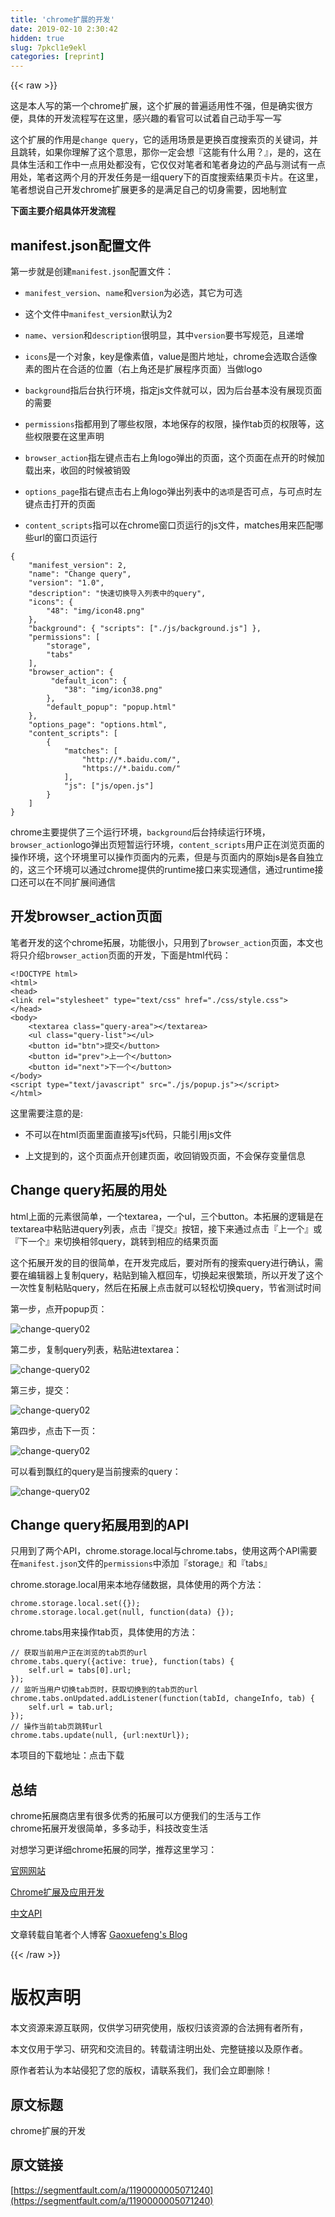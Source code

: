```yaml
---
title: 'chrome扩展的开发' 
date: 2019-02-10 2:30:42
hidden: true
slug: 7pkcl1e9ekl
categories: [reprint]
---
```


{{< raw >}}

                    
<p>这是本人写的第一个chrome扩展，这个扩展的普遍适用性不强，但是确实很方便，具体的开发流程写在这里，感兴趣的看官可以试着自己动手写一写</p>
<p>这个扩展的作用是<code>change query</code>，它的适用场景是更换百度搜索页的关键词，并且跳转，如果你理解了这个意思，那你一定会想『这能有什么用？』，是的，这在具体生活和工作中一点用处都没有，它仅仅对笔者和笔者身边的产品与测试有一点用处，笔者这两个月的开发任务是一组query下的百度搜索结果页卡片。在这里，笔者想说自己开发chrome扩展更多的是满足自己的切身需要，因地制宜</p>
<p><strong>下面主要介绍具体开发流程</strong></p>
<h2 id="articleHeader0">manifest.json配置文件</h2>
<p>第一步就是创建<code>manifest.json</code>配置文件：</p>
<ul>
<li><p><code>manifest_version</code>、<code>name</code>和<code>version</code>为必选，其它为可选</p></li>
<li><p>这个文件中<code>manifest_version</code>默认为2</p></li>
<li><p><code>name</code>、<code>version</code>和<code>description</code>很明显，其中<code>version</code>要书写规范，且递增</p></li>
<li><p><code>icons</code>是一个对象，key是像素值，value是图片地址，chrome会选取合适像素的图片在合适的位置（右上角还是扩展程序页面）当做logo</p></li>
<li><p><code>background</code>指后台执行环境，指定js文件就可以，因为后台基本没有展现页面的需要</p></li>
<li><p><code>permissions</code>指都用到了哪些权限，本地保存的权限，操作tab页的权限等，这些权限要在这里声明</p></li>
<li><p><code>browser_action</code>指左键点击右上角logo弹出的页面，这个页面在点开的时候加载出来，收回的时候被销毁</p></li>
<li><p><code>options_page</code>指右键点击右上角logo弹出列表中的<code>选项</code>是否可点，与可点时左键点击打开的页面</p></li>
<li><p><code>content_scripts</code>指可以在chrome窗口页运行的js文件，matches用来匹配哪些url的窗口页运行</p></li>
</ul>
<div class="widget-codetool" style="display:none;">
      <div class="widget-codetool--inner">
      <span class="selectCode code-tool" data-toggle="tooltip" data-placement="top" title="" data-original-title="全选"></span>
      <span type="button" class="copyCode code-tool" data-toggle="tooltip" data-placement="top" data-clipboard-text="{
    &quot;manifest_version&quot;: 2,
    &quot;name&quot;: &quot;Change query&quot;,
    &quot;version&quot;: &quot;1.0&quot;,
    &quot;description&quot;: &quot;快速切换导入列表中的query&quot;,
    &quot;icons&quot;: {
        &quot;48&quot;: &quot;img/icon48.png&quot;
    },
    &quot;background&quot;: { &quot;scripts&quot;: [&quot;./js/background.js&quot;] },
    &quot;permissions&quot;: [
        &quot;storage&quot;,
        &quot;tabs&quot;
    ],
    &quot;browser_action&quot;: {
         &quot;default_icon&quot;: {
            &quot;38&quot;: &quot;img/icon38.png&quot;
        },
        &quot;default_popup&quot;: &quot;popup.html&quot;
    },
    &quot;options_page&quot;: &quot;options.html&quot;,
    &quot;content_scripts&quot;: [
        {
            &quot;matches&quot;: [
                &quot;http://*.baidu.com/&quot;,
                &quot;https://*.baidu.com/&quot;
            ],
            &quot;js&quot;: [&quot;js/open.js&quot;]
        }
    ]
}" title="" data-original-title="复制"></span>
      <span type="button" class="saveToNote code-tool" data-toggle="tooltip" data-placement="top" title="" data-original-title="放进笔记"></span>
      </div>
      </div><pre class="json hljs"><code class="json">{
    <span class="hljs-attr">"manifest_version"</span>: <span class="hljs-number">2</span>,
    <span class="hljs-attr">"name"</span>: <span class="hljs-string">"Change query"</span>,
    <span class="hljs-attr">"version"</span>: <span class="hljs-string">"1.0"</span>,
    <span class="hljs-attr">"description"</span>: <span class="hljs-string">"快速切换导入列表中的query"</span>,
    <span class="hljs-attr">"icons"</span>: {
        <span class="hljs-attr">"48"</span>: <span class="hljs-string">"img/icon48.png"</span>
    },
    <span class="hljs-attr">"background"</span>: { <span class="hljs-attr">"scripts"</span>: [<span class="hljs-string">"./js/background.js"</span>] },
    <span class="hljs-attr">"permissions"</span>: [
        <span class="hljs-string">"storage"</span>,
        <span class="hljs-string">"tabs"</span>
    ],
    <span class="hljs-attr">"browser_action"</span>: {
         <span class="hljs-attr">"default_icon"</span>: {
            <span class="hljs-attr">"38"</span>: <span class="hljs-string">"img/icon38.png"</span>
        },
        <span class="hljs-attr">"default_popup"</span>: <span class="hljs-string">"popup.html"</span>
    },
    <span class="hljs-attr">"options_page"</span>: <span class="hljs-string">"options.html"</span>,
    <span class="hljs-attr">"content_scripts"</span>: [
        {
            <span class="hljs-attr">"matches"</span>: [
                <span class="hljs-string">"http://*.baidu.com/"</span>,
                <span class="hljs-string">"https://*.baidu.com/"</span>
            ],
            <span class="hljs-attr">"js"</span>: [<span class="hljs-string">"js/open.js"</span>]
        }
    ]
}</code></pre>
<p>chrome主要提供了三个运行环境，<code>background</code>后台持续运行环境，<code>browser_action</code>logo弹出页短暂运行环境，<code>content_scripts</code>用户正在浏览页面的操作环境，这个环境里可以操作页面内的元素，但是与页面内的原始js是各自独立的，这三个环境可以通过chrome提供的runtime接口来实现通信，通过runtime接口还可以在不同扩展间通信</p>
<h2 id="articleHeader1">开发browser_action页面</h2>
<p>笔者开发的这个chrome拓展，功能很小，只用到了<code>browser_action</code>页面，本文也将只介绍<code>browser_action</code>页面的开发，下面是html代码：</p>
<div class="widget-codetool" style="display:none;">
      <div class="widget-codetool--inner">
      <span class="selectCode code-tool" data-toggle="tooltip" data-placement="top" title="" data-original-title="全选"></span>
      <span type="button" class="copyCode code-tool" data-toggle="tooltip" data-placement="top" data-clipboard-text="<!DOCTYPE html>
<html>
<head>
<link rel=&quot;stylesheet&quot; type=&quot;text/css&quot; href=&quot;./css/style.css&quot;>
</head>
<body>
    <textarea class=&quot;query-area&quot;></textarea>
    <ul class=&quot;query-list&quot;></ul>
    <button id=&quot;btn&quot;>提交</button>
    <button id=&quot;prev&quot;>上一个</button>
    <button id=&quot;next&quot;>下一个</button>
</body>
<script type=&quot;text/javascript&quot; src=&quot;./js/popup.js&quot;></script>
</html>" title="" data-original-title="复制"></span>
      <span type="button" class="saveToNote code-tool" data-toggle="tooltip" data-placement="top" title="" data-original-title="放进笔记"></span>
      </div>
      </div><pre class="xml hljs"><code class="html"><span class="hljs-meta">&lt;!DOCTYPE html&gt;</span>
<span class="hljs-tag">&lt;<span class="hljs-name">html</span>&gt;</span>
<span class="hljs-tag">&lt;<span class="hljs-name">head</span>&gt;</span>
<span class="hljs-tag">&lt;<span class="hljs-name">link</span> <span class="hljs-attr">rel</span>=<span class="hljs-string">"stylesheet"</span> <span class="hljs-attr">type</span>=<span class="hljs-string">"text/css"</span> <span class="hljs-attr">href</span>=<span class="hljs-string">"./css/style.css"</span>&gt;</span>
<span class="hljs-tag">&lt;/<span class="hljs-name">head</span>&gt;</span>
<span class="hljs-tag">&lt;<span class="hljs-name">body</span>&gt;</span>
    <span class="hljs-tag">&lt;<span class="hljs-name">textarea</span> <span class="hljs-attr">class</span>=<span class="hljs-string">"query-area"</span>&gt;</span><span class="hljs-tag">&lt;/<span class="hljs-name">textarea</span>&gt;</span>
    <span class="hljs-tag">&lt;<span class="hljs-name">ul</span> <span class="hljs-attr">class</span>=<span class="hljs-string">"query-list"</span>&gt;</span><span class="hljs-tag">&lt;/<span class="hljs-name">ul</span>&gt;</span>
    <span class="hljs-tag">&lt;<span class="hljs-name">button</span> <span class="hljs-attr">id</span>=<span class="hljs-string">"btn"</span>&gt;</span>提交<span class="hljs-tag">&lt;/<span class="hljs-name">button</span>&gt;</span>
    <span class="hljs-tag">&lt;<span class="hljs-name">button</span> <span class="hljs-attr">id</span>=<span class="hljs-string">"prev"</span>&gt;</span>上一个<span class="hljs-tag">&lt;/<span class="hljs-name">button</span>&gt;</span>
    <span class="hljs-tag">&lt;<span class="hljs-name">button</span> <span class="hljs-attr">id</span>=<span class="hljs-string">"next"</span>&gt;</span>下一个<span class="hljs-tag">&lt;/<span class="hljs-name">button</span>&gt;</span>
<span class="hljs-tag">&lt;/<span class="hljs-name">body</span>&gt;</span>
<span class="hljs-tag">&lt;<span class="hljs-name">script</span> <span class="hljs-attr">type</span>=<span class="hljs-string">"text/javascript"</span> <span class="hljs-attr">src</span>=<span class="hljs-string">"./js/popup.js"</span>&gt;</span><span class="undefined"></span><span class="hljs-tag">&lt;/<span class="hljs-name">script</span>&gt;</span>
<span class="hljs-tag">&lt;/<span class="hljs-name">html</span>&gt;</span></code></pre>
<p>这里需要注意的是:</p>
<ul>
<li><p>不可以在html页面里面直接写js代码，只能引用js文件</p></li>
<li><p>上文提到的，这个页面点开创建页面，收回销毁页面，不会保存变量信息</p></li>
</ul>
<h2 id="articleHeader2">Change query拓展的用处</h2>
<p>html上面的元素很简单，一个textarea，一个ul，三个button。本拓展的逻辑是在textarea中粘贴进query列表，点击『提交』按钮，接下来通过点击『上一个』或『下一个』来切换相邻query，跳转到相应的结果页面</p>
<p>这个拓展开发的目的很简单，在开发完成后，要对所有的搜索query进行确认，需要在编辑器上复制query，粘贴到输入框回车，切换起来很繁琐，所以开发了这个一次性复制粘贴query，然后在拓展上点击就可以轻松切换query，节省测试时间</p>
<p>第一步，点开popup页：</p>
<p><span class="img-wrap"><img data-src="http://7xir4w.com1.z0.glb.clouddn.com/blog/images/change-query01-2.jpeg" src="https://static.alili.techhttp://7xir4w.com1.z0.glb.clouddn.com/blog/images/change-query01-2.jpeg" alt="change-query02" title="change-query02" style="cursor: pointer;"></span></p>
<p>第二步，复制query列表，粘贴进textarea：</p>
<p><span class="img-wrap"><img data-src="http://7xir4w.com1.z0.glb.clouddn.com/blog/images/change-query02-2.jpeg" src="https://static.alili.techhttp://7xir4w.com1.z0.glb.clouddn.com/blog/images/change-query02-2.jpeg" alt="change-query02" title="change-query02" style="cursor: pointer;"></span></p>
<p>第三步，提交：</p>
<p><span class="img-wrap"><img data-src="http://7xir4w.com1.z0.glb.clouddn.com/blog/images/change-query03.jpeg" src="https://static.alili.techhttp://7xir4w.com1.z0.glb.clouddn.com/blog/images/change-query03.jpeg" alt="change-query02" title="change-query02" style="cursor: pointer;"></span></p>
<p>第四步，点击下一页：</p>
<p><span class="img-wrap"><img data-src="http://7xir4w.com1.z0.glb.clouddn.com/blog/images/change-query04.png" src="https://static.alili.techhttp://7xir4w.com1.z0.glb.clouddn.com/blog/images/change-query04.png" alt="change-query02" title="change-query02" style="cursor: pointer;"></span></p>
<p>可以看到飘红的query是当前搜索的query：</p>
<p><span class="img-wrap"><img data-src="http://7xir4w.com1.z0.glb.clouddn.com/blog/images/change-query05.png" src="https://static.alili.techhttp://7xir4w.com1.z0.glb.clouddn.com/blog/images/change-query05.png" alt="change-query02" title="change-query02" style="cursor: pointer;"></span></p>
<h2 id="articleHeader3">Change query拓展用到的API</h2>
<p>只用到了两个API，chrome.storage.local与chrome.tabs，使用这两个API需要在<code>manifest.json</code>文件的<code>permissions</code>中添加『storage』和『tabs』</p>
<p>chrome.storage.local用来本地存储数据，具体使用的两个方法：</p>
<div class="widget-codetool" style="display:none;">
      <div class="widget-codetool--inner">
      <span class="selectCode code-tool" data-toggle="tooltip" data-placement="top" title="" data-original-title="全选"></span>
      <span type="button" class="copyCode code-tool" data-toggle="tooltip" data-placement="top" data-clipboard-text="chrome.storage.local.set({});
chrome.storage.local.get(null, function(data) {});" title="" data-original-title="复制"></span>
      <span type="button" class="saveToNote code-tool" data-toggle="tooltip" data-placement="top" title="" data-original-title="放进笔记"></span>
      </div>
      </div><pre class="javascript hljs"><code class="javascript">chrome.storage.local.set({});
chrome.storage.local.get(<span class="hljs-literal">null</span>, <span class="hljs-function"><span class="hljs-keyword">function</span>(<span class="hljs-params">data</span>) </span>{});</code></pre>
<p>chrome.tabs用来操作tab页，具体使用的方法：</p>
<div class="widget-codetool" style="display:none;">
      <div class="widget-codetool--inner">
      <span class="selectCode code-tool" data-toggle="tooltip" data-placement="top" title="" data-original-title="全选"></span>
      <span type="button" class="copyCode code-tool" data-toggle="tooltip" data-placement="top" data-clipboard-text="// 获取当前用户正在浏览的tab页的url
chrome.tabs.query({active: true}, function(tabs) {
    self.url = tabs[0].url;
});
// 监听当用户切换tab页时，获取切换到的tab页的url
chrome.tabs.onUpdated.addListener(function(tabId, changeInfo, tab) {
    self.url = tab.url;
});
// 操作当前tab页跳转url
chrome.tabs.update(null, {url:nextUrl});" title="" data-original-title="复制"></span>
      <span type="button" class="saveToNote code-tool" data-toggle="tooltip" data-placement="top" title="" data-original-title="放进笔记"></span>
      </div>
      </div><pre class="javascript hljs"><code class="javascript"><span class="hljs-comment">// 获取当前用户正在浏览的tab页的url</span>
chrome.tabs.query({<span class="hljs-attr">active</span>: <span class="hljs-literal">true</span>}, <span class="hljs-function"><span class="hljs-keyword">function</span>(<span class="hljs-params">tabs</span>) </span>{
    self.url = tabs[<span class="hljs-number">0</span>].url;
});
<span class="hljs-comment">// 监听当用户切换tab页时，获取切换到的tab页的url</span>
chrome.tabs.onUpdated.addListener(<span class="hljs-function"><span class="hljs-keyword">function</span>(<span class="hljs-params">tabId, changeInfo, tab</span>) </span>{
    self.url = tab.url;
});
<span class="hljs-comment">// 操作当前tab页跳转url</span>
chrome.tabs.update(<span class="hljs-literal">null</span>, {<span class="hljs-attr">url</span>:nextUrl});</code></pre>
<p>本项目的下载地址：<a>点击下载</a></p>
<h2 id="articleHeader4">总结</h2>
<p>chrome拓展商店里有很多优秀的拓展可以方便我们的生活与工作<br>chrome拓展开发很简单，多多动手，科技改变生活</p>
<p>对想学习更详细chrome拓展的同学，推荐这里学习：</p>
<p><a href="https://developer.chrome.com/extensions/getstarted.html" rel="nofollow noreferrer" target="_blank">官网网站</a></p>
<p><a href="http://www.ituring.com.cn/book/1421" rel="nofollow noreferrer" target="_blank">Chrome扩展及应用开发</a></p>
<p><a href="https://crxdoc-zh.appspot.com/apps/api_other" rel="nofollow noreferrer" target="_blank">中文API</a></p>
<p>文章转载自笔者个人博客 <a href="http://gaoxuefeng.com/2016/05/06/chrome%E6%89%A9%E5%B1%95%E7%9A%84%E5%BC%80%E5%8F%91/" rel="nofollow noreferrer" target="_blank">Gaoxuefeng's Blog</a></p>

                
{{< /raw >}}

# 版权声明
本文资源来源互联网，仅供学习研究使用，版权归该资源的合法拥有者所有，

本文仅用于学习、研究和交流目的。转载请注明出处、完整链接以及原作者。

原作者若认为本站侵犯了您的版权，请联系我们，我们会立即删除！

## 原文标题
chrome扩展的开发

## 原文链接
[https://segmentfault.com/a/1190000005071240](https://segmentfault.com/a/1190000005071240)

